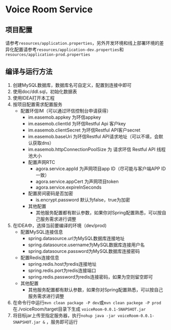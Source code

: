 # Voice Room Service

## 项目配置

请参考`resources/application.properties`，另外开发环境和线上部署环境的差异化配置请参考`resources/application-dev.properties`和`resources/application-prod.properties`

## 编译与运行方法

1. 创建MySQL数据库，数据库名可自定义，配置到连接中即可
2. 使用doc/ddl.sql，初始化数据表
3. 使用IDEA打开本工程
4. 按项目配置需求配置服务
   * 配置环信IM（可以通过环信控制台申请获得）
     * im.easemob.appkey 为环信appkey
     * im.easemob.clientId 为环信Restful Api 客户key
     * im.easemob.clientSecret 为环信Restful API客户secret
     * im.easemob.baseUri 为环信Restful API请求地址（可以不填，会默认获取dns）
     * im.easemob.httpConnectionPoolSize 为 请求环信 Restful API 线程池大小
     * 配置声网RTC
       * agora.service.appId 为声网项目app ID（尽可能与客户端APP ID一致）
       * agora.service.appCert 为声网项目token 
       * agora.service.expireInSeconds
     * 配置房间密码是否加密
       * is.encrypt.password 默认为false，true为加密
     * 其他配置
       * 其他服务配置都有默认参数，如果你对Spring配置熟悉，可以按自己服务需求进行调整
5. 在IDEA中，选择当前要编译的环境（dev/prod)
   * 配置MySQL连接信息
     * spring.datasource.url为MySQL数据库连接地址
     * spring.datasource.username为MySQL数据库连接用户名
     * spring.datasource.password为MySQL数据库连接密码
   * 配置Redis连接信息
     * spring.redis.host为redis连接地址
     * spring.redis.port为redis连接端口
     * spring.redis.password为redis连接密码，如果为空则留空即可
   * 其他配置
     * 其他服务配置都有默认参数，如果你对Spring配置熟悉，可以按自己服务需求进行调整
7. 在命令行中运行`mvn clean package -P dev`或`mvn clean packege -P prod` 在./voiceRoom/target目录下生成 `voiceRoom-0.0.1-SNAPSHOT.jar`
8. 将目标jar上传至指定服务器，执行`nohup java -jar voiceRoom-0.0.1-SNAPSHOT.jar &` ，服务即可运行
